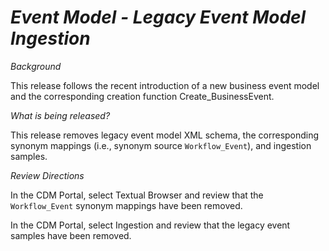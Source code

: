 # *Event Model - Legacy Event Model Ingestion*

_Background_

This release follows the recent introduction of a new business event model and the corresponding creation function Create_BusinessEvent.

_What is being released?_

This release removes legacy event model XML schema, the corresponding synonym mappings (i.e., synonym source `Workflow_Event`), and ingestion samples.

_Review Directions_

In the CDM Portal, select Textual Browser and review that the `Workflow_Event` synonym mappings have been removed.

In the CDM Portal, select Ingestion and review that the legacy event samples have been removed.
